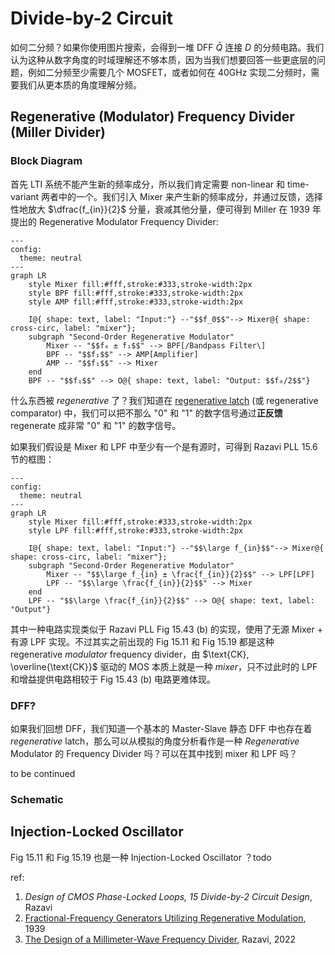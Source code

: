 # Divide-by-2 Circuit

如何二分频？如果你使用图片搜索，会得到一堆 DFF $\bar{Q}$ 连接 $D$ 的分频电路。我们认为这种从数字角度的时域理解还不够本质，因为当我们想要回答一些更底层的问题，例如二分频至少需要几个 MOSFET，或者如何在 40GHz 实现二分频时，需要我们从更本质的角度理解分频。

## Regenerative (Modulator) Frequency Divider (Miller Divider)

### Block Diagram

首先 LTI 系统不能产生新的频率成分，所以我们肯定需要 non-linear 和 time-variant 两者中的一个。我们引入 Mixer 来产生新的频率成分，并通过反馈，选择性地放大 $\dfrac{f_{in}}{2}$ 分量，衰减其他分量，便可得到 Miller 在 1939 年提出的 Regenerative Modulator Frequency Divider: 

```mermaid
---
config:
  theme: neutral
---
graph LR
    style Mixer fill:#fff,stroke:#333,stroke-width:2px
    style BPF fill:#fff,stroke:#333,stroke-width:2px
    style AMP fill:#fff,stroke:#333,stroke-width:2px

    I@{ shape: text, label: "Input:"} --"$$f_0$$"--> Mixer@{ shape: cross-circ, label: "mixer"};
    subgraph "Second-Order Regenerative Modulator"
        Mixer -- "$$f₀ ± f₁$$" --> BPF[/Bandpass Filter\]
        BPF -- "$$f₁$$" --> AMP[Amplifier]
        AMP -- "$$f₁$$" --> Mixer
    end
    BPF -- "$$f₁$$" --> O@{ shape: text, label: "Output: $$f₀/2$$"}
```

什么东西被 *regenerative* 了？我们知道在 [regenerative latch](https://youtu.be/sVe3VUTNb4Q?t=2107) (或 regenerative comparator) 中，我们可以把不那么 "0" 和 "1" 的数字信号通过**正反馈** regenerate 成非常 "0" 和 "1" 的数字信号。

如果我们假设是 Mixer 和 LPF 中至少有一个是有源时，可得到 Razavi PLL 15.6 节的框图：

```mermaid
---
config:
  theme: neutral
---
graph LR
    style Mixer fill:#fff,stroke:#333,stroke-width:2px
    style LPF fill:#fff,stroke:#333,stroke-width:2px

    I@{ shape: text, label: "Input:"} --"$$\large f_{in}$$"--> Mixer@{ shape: cross-circ, label: "mixer"};
    subgraph "Second-Order Regenerative Modulator"
        Mixer -- "$$\large f_{in} ± \frac{f_{in}}{2}$$" --> LPF[LPF]
        LPF -- "$$\large \frac{f_{in}}{2}$$" --> Mixer
    end
    LPF -- "$$\large \frac{f_{in}}{2}$$" --> O@{ shape: text, label: "Output"}
```

其中一种电路实现类似于 Razavi PLL Fig 15.43 (b) 的实现，使用了无源 Mixer + 有源 LPF 实现。不过其实之前出现的 Fig 15.11 和 Fig 15.19 都是这种 regenerative *modulator* frequency divider，由 $\text{CK}, \overline{\text{CK}}$ 驱动的 MOS 本质上就是一种 *mixer*，只不过此时的 LPF 和增益提供电路相较于 Fig 15.43 (b) 电路更难体现。

### DFF?

如果我们回想 DFF，我们知道一个基本的 Master-Slave 静态 DFF 中也存在着 *regenerative* latch，那么可以从模拟的角度分析看作是一种 *Regenerative* Modulator 的 Frequency Divider 吗？可以在其中找到 mixer 和 LPF 吗？

to be continued

### Schematic



## Injection-Locked Oscillator

Fig 15.11 和 Fig 15.19 也是一种 Injection-Locked Oscillator ？todo





ref:

1. *Design of CMOS Phase-Locked Loops, 15 Divide-by-2 Circuit Design*, Razavi
2. [Fractional-Frequency Generators Utilizing Regenerative Modulation](https://ieeexplore.ieee.org/document/1686949), 1939
3. [The Design of a Millimeter-Wave Frequency Divider](https://ieeexplore.ieee.org/document/9950767), Razavi, 2022



